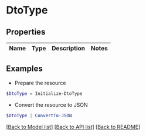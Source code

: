 # DtoType
## Properties

Name | Type | Description | Notes
------------ | ------------- | ------------- | -------------

## Examples

- Prepare the resource
```powershell
$DtoType = Initialize-DtoType 
```

- Convert the resource to JSON
```powershell
$DtoType | ConvertTo-JSON
```

[[Back to Model list]](../README.md#documentation-for-models) [[Back to API list]](../README.md#documentation-for-api-endpoints) [[Back to README]](../README.md)

